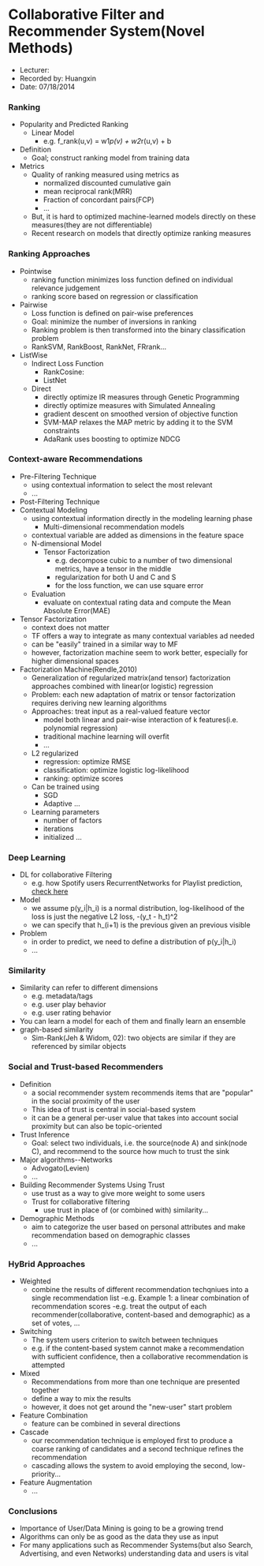 Collaborative Filter and Recommender System(Novel Methods)
===========================================

* Lecturer: 
* Recorded by: Huangxin
* Date: 07/18/2014

### Ranking
- Popularity and Predicted Ranking
	- Linear Model
		- e.g. f_rank(u,v) = w1*p(v) + w2*r(u,v) + b
- Definition
	- Goal; construct ranking model from training data
- Metrics
	- Quality of ranking measured using metrics as
		- normalized discounted cumulative gain
		- mean reciprocal rank(MRR)
		- Fraction of concordant pairs(FCP)
		- ...
	- But, it is hard to optimized machine-learned models directly on these measures(they are not differentiable)
	- Recent research on models that directly optimize ranking measures

### Ranking Approaches
- Pointwise
	- ranking function minimizes loss function defined on individual relevance judgement
	- ranking score based on regression or classification
- Pairwise
	- Loss function is defined on pair-wise preferences
	- Goal: minimize the number of inversions in ranking
	- Ranking problem is then transformed into the binary classification problem
	- RankSVM, RankBoost, RankNet, FRrank...
- ListWise
	- Indirect Loss Function
		- RankCosine: 
		- ListNet
	- Direct
		- directly optimize IR measures through Genetic Programming
		- directly optimize measures with Simulated Annealing
		- gradient descent on smoothed version of objective function
		- SVM-MAP relaxes the MAP metric by adding it to the SVM constraints
		- AdaRank uses boosting to optimize NDCG
		
### Context-aware Recommendations
- Pre-Filtering Technique
	- using contextual information to select the most relevant
	- ...
- Post-Filtering Technique
- Contextual Modeling
	- using contextual information directly in the modeling learning phase
		- Multi-dimensional recommendation models
	- contextual variable are added as dimensions in the feature space
	- N-dimensional Model
		- Tensor Factorization
			- e.g. decompose cubic to a number of two dimensional metrics, have a tensor in the middle
			- regularization for both U and C and S
			- for the loss function, we can use square error
	- Evaluation
		- evaluate on contextual rating data and compute the Mean Absolute Error(MAE)
- Tensor Factorization
	- context does not matter
	- TF offers a way to integrate as many contextual variables ad needed
	- can be "easily" trained in a similar way to MF
	- however, factorization machine seem to work better, especially for higher dimensional spaces
- Factorization Machine(Rendle,2010)
	- Generalization of regularized matrix(and tensor) factorization approaches combined with linear(or logistic) regression
	- Problem: each new adaptation of matrix or tensor factorization requires deriving new learning algorithms
	- Approaches: treat input as a real-valued feature vector
		- model both linear and pair-wise interaction of k features(i.e. polynomial regression)
		- traditional machine learning will overfit
		- ...
	- L2 regularized
		- regression: optimize RMSE
		- classification: optimize logistic log-likelihood
		- ranking: optimize scores
	- Can be trained using
		- SGD
		- Adaptive ...
	- Learning parameters
		- number of factors
		- iterations
		- initialized ...
		
### Deep Learning
- DL for collaborative Filtering
	- e.g. how Spotify users RecurrentNetworks for Playlist prediction, [check here](http://erikbern.com/?p=589)
- Model
	- we assume p(y_i|h_i) is a normal distribution, log-likelihood of the loss is just the negative L2 loss, -(y_t - h_t)^2 
	- we can specify that h_(i+1) is the previous given an previous visible
- Problem
	- in order to predict, we need to define a distribution of p(y_i|h_i)
	- ...

### Similarity
- Similarity can refer to different dimensions	
	- e.g. metadata/tags
	- e.g. user play behavior
	- e.g. user rating behavior
- You can learn a model for each of them and finally learn an ensemble
- graph-based similarity
	- Sim-Rank(Jeh & Widom, 02): two objects are similar if they are referenced by similar objects

### Social and Trust-based Recommenders
- Definition
	- a social recommender system recommends items that are "popular" in the social proximity of the user
	- This idea of trust is central in social-based system
	- it can be a general per-user value that takes into account social proximity but can also be topic-oriented
- Trust Inference
	- Goal: select two individuals, i.e. the source(node A) and sink(node C), and recommend to the source how much to trust the sink
- Major algorithms--Networks
	- Advogato(Levien)
	- ...
- Building Recommender Systems Using Trust
	- use trust as a way to give more weight to some users
	- Trust for collaborative filtering
		- use trust in place of (or combined with) similarity...
- Demographic Methods
	- aim to categorize the user based on personal attributes and make recommendation based on demographic classes	
	- ...
	
### HyBrid Approaches
- Weighted
	- combine the results of different recommendation techqniues into a single recommendation list
	-e.g. Example 1: a linear combination of recommendation scores
	-e.g. treat the output of each recommender(collaborative, content-based and demographic) as a set of votes, ...
- Switching
	- The system users criterion to switch between techniques
	- e.g. if the content-based system cannot make a recommendation with sufficient confidence, then a collaborative recommendation is attempted
- Mixed
	- Recommendations from more than one technique are presented together
	- define a way to mix the results
	- however, it does not get around the "new-user" start problem
- Feature Combination
	- feature can be combined in several directions
- Cascade
	- our recommendation technique is employed first to produce a coarse ranking of candidates and a second technique refines the recommendation
	- cascading allows the system to avoid employing the second, low-priority...
- Feature Augmentation
	- ...

### Conclusions
- Importance of User/Data Mining is going to be a growing trend 
- Algorithms can only be as good as the data they use as input
- For many applications such as Recommender Systems(but also Search, Advertising, and even Networks) understanding data and users is vital

	
	
			
		
	
		

	